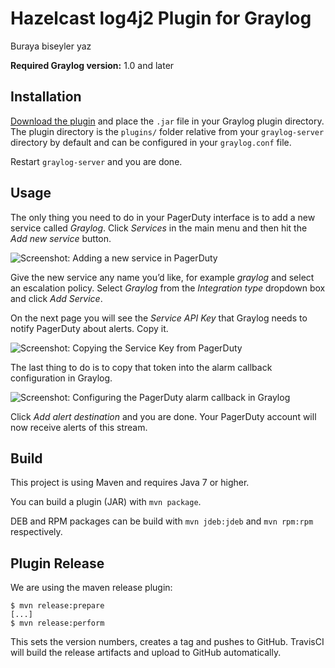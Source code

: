 Hazelcast log4j2 Plugin for Graylog
============================

Buraya biseyler yaz

**Required Graylog version:** 1.0 and later

## Installation

[Download the plugin](https://github.com/Graylog2/graylog-plugin-pagerduty/releases)
and place the `.jar` file in your Graylog plugin directory. The plugin directory
is the `plugins/` folder relative from your `graylog-server` directory by default
and can be configured in your `graylog.conf` file.

Restart `graylog-server` and you are done.

## Usage

The only thing you need to do in your PagerDuty interface is to add a new service called *Graylog*. Click *Services* in the main menu and then hit the *Add new service* button.

![Screenshot: Adding a new service in PagerDuty](https://s3.amazonaws.com/graylog2public/images/plugin-pagerduty-ac-2.png)

Give the new service any name you’d like, for example *graylog* and select an escalation policy. Select *Graylog* from the *Integration type* dropdown box and click *Add Service*.

On the next page you will see the *Service API Key* that Graylog needs to notify PagerDuty about alerts. Copy it.

![Screenshot: Copying the Service Key from PagerDuty](https://s3.amazonaws.com/graylog2public/images/plugin-pagerduty-ac-3.png)

The last thing to do is to copy that token into the alarm callback configuration in Graylog.

![Screenshot: Configuring the PagerDuty alarm callback in Graylog](https://s3.amazonaws.com/graylog2public/images/plugin-pagerduty-ac-4.png)

Click *Add alert destination* and you are done. Your PagerDuty account will now receive alerts of this stream.

## Build

This project is using Maven and requires Java 7 or higher.

You can build a plugin (JAR) with `mvn package`.

DEB and RPM packages can be build with `mvn jdeb:jdeb` and `mvn rpm:rpm` respectively.

## Plugin Release

We are using the maven release plugin:

```
$ mvn release:prepare
[...]
$ mvn release:perform
```

This sets the version numbers, creates a tag and pushes to GitHub. TravisCI will build the release artifacts and upload to GitHub automatically.
